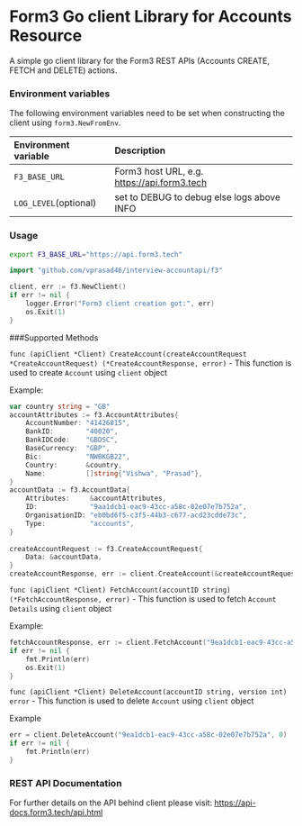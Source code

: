 # Form3 Go client Library for Accounts Resource

A simple go client library for the Form3 REST APIs (Accounts CREATE, FETCH and DELETE) actions.

### Environment variables

The following environment variables need to be set when constructing the client
using `form3.NewFromEnv`.

| Environment variable   | Description                                   |
|:-----------------------|:----------------------------------------------|
| `F3_BASE_URL`          | Form3 host URL, e.g. https://api.form3.tech   |
| `LOG_LEVEL`(optional)  | set to DEBUG to debug else logs above INFO    |


### Usage
```bash
export F3_BASE_URL="https://api.form3.tech"
```

```go
import "github.com/vprasad46/interview-accountapi/f3"

client, err := f3.NewClient()
if err != nil {
	logger.Error("Form3 client creation got:", err)
	os.Exit(1)
}
```

###Supported Methods

`func (apiClient *Client) CreateAccount(createAccountRequest *CreateAccountRequest) (*CreateAccountResponse, error)` - This function is used to create `Account` using `client` object

Example:
```go
var country string = "GB"
accountAttributes := f3.AccountAttributes{
	AccountNumber: "41426815",
	BankID:        "40020",
	BankIDCode:    "GBDSC",
	BaseCurrency:  "GBP",
	Bic:           "NWBKGB22",
	Country:       &country,
	Name:          []string{"Vishwa", "Prasad"},
}
accountData := f3.AccountData{
	Attributes:     &accountAttributes,
	ID:             "9aa1dcb1-eac9-43cc-a58c-02e07e7b752a",
	OrganisationID: "eb0bd6f5-c3f5-44b3-c677-acd23cdde73c",
	Type:           "accounts",
}
                                                                          
createAccountRequest := f3.CreateAccountRequest{
	Data: &accountData,
}
createAccountResponse, err := client.CreateAccount(&createAccountRequest)
```

`func (apiClient *Client) FetchAccount(accountID string) (*FetchAccountResponse, error)` - This function is used to fetch `Account Details` using `client` object

Example:
```go
fetchAccountResponse, err := client.FetchAccount("9ea1dcb1-eac9-43cc-a58c-02e07e7b752a")
if err != nil {
	fmt.Println(err)
	os.Exit(1)
}
```
`func (apiClient *Client) DeleteAccount(accountID string, version int) error` - This function is used to delete `Account` using `client` object

Example
```go
err = client.DeleteAccount("9ea1dcb1-eac9-43cc-a58c-02e07e7b752a", 0)
if err != nil {
	fmt.Println(err)
}
```

### REST API Documentation

For further details on the API behind client please visit: https://api-docs.form3.tech/api.html




